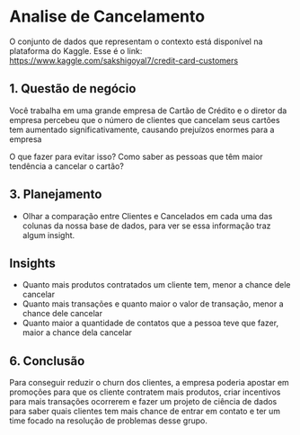 # Analise de Cancelamento

O conjunto de dados que representam o contexto está disponível na plataforma do Kaggle.
Esse é o link: https://www.kaggle.com/sakshigoyal7/credit-card-customers

## 1. Questão de negócio
Você trabalha em uma grande empresa de Cartão de Crédito e o diretor da empresa percebeu que o número de clientes que cancelam seus cartões tem aumentado significativamente, causando prejuízos enormes para a empresa

O que fazer para evitar isso? Como saber as pessoas que têm maior tendência a cancelar o cartão?


## 3. Planejamento
- Olhar a comparação entre Clientes e Cancelados em cada uma das colunas da nossa base de dados, para ver se essa informação traz algum insight.


## Insights
- Quanto mais produtos contratados um cliente tem, menor a chance dele cancelar
- Quanto mais transações e quanto maior o valor de transação, menor a chance dele cancelar
- Quanto maior a quantidade de contatos que a pessoa teve que fazer, maior a chance dela cancelar


## 6. Conclusão
Para conseguir reduzir o churn dos clientes, a empresa poderia apostar em promoções para que os cliente contratem mais produtos, criar incentivos para mais transações ocorrerem e fazer um projeto de ciência de dados para saber quais clientes tem mais chance de entrar em contato e  ter um time focado na resolução de problemas desse grupo.  
